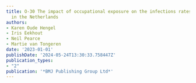 ```yaml
---
title: O-30 The impact of occupational exposure on the infections rates with Sars-Cov-2
  in the Netherlands
authors:
- Karen Oude Hengel
- Iris Eekhout
- Neil Pearce
- Martie van Tongeren
date: '2023-01-01'
publishDate: '2024-05-24T13:30:33.758447Z'
publication_types:
- "2"
publication: '*BMJ Publishing Group Ltd*'
---
```

